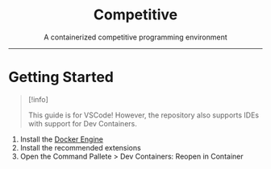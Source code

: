 <h1 align="center">Competitive</h1>
<p align="center">A containerized competitive programming environment</p>

<hr>

# Getting Started

> [!info]
>
> This guide is for VSCode! However, the repository also supports IDEs with support for Dev Containers.

1. Install the [Docker Engine](https://docs.docker.com/engine/install/)
2. Install the recommended extensions
3. Open the Command Pallete > Dev Containers: Reopen in Container
